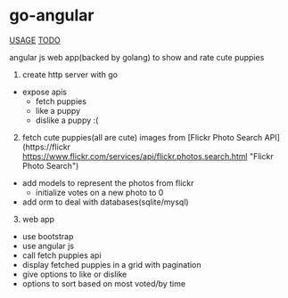 # go-angular
[USAGE](https://github.com/mseshachalam/go-angular/blob/master/USAGE.md) 
[TODO](https://github.com/mseshachalam/go-angular/blob/master/TODO.md)

angular js web app(backed by golang) to show and rate cute puppies

1. create http server with go
  * expose apis
    * fetch puppies
    * like a puppy
    * dislike a puppy :(
  
2. fetch cute puppies(all are cute) images from [Flickr Photo Search API](https://flickr https://www.flickr.com/services/api/flickr.photos.search.html "Flickr Photo Search")

  * add models to represent the photos from flickr
    * initialize votes on a new photo to 0
  * add orm to deal with databases(sqlite/mysql)

3. web app
  *  use bootstrap
  *  use angular js
  *  call fetch puppies api
  *  display fetched puppies in a grid with pagination
  *  give options to like or dislike
  *  options to sort based on most voted/by time
